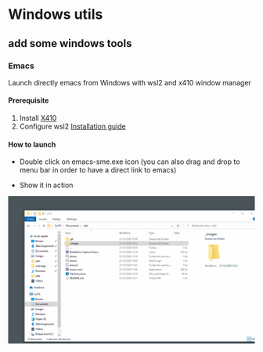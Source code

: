 # Windows utils

## add some windows tools

### Emacs
Launch directly emacs from Windows with wsl2 and x410 window manager

#### Prerequisite

1. Install [X410](https://x410.dev/)
2. Configure wsl2 [Installation guide](https://docs.microsoft.com/fr-fr/windows/wsl/install-win10)

#### How to launch

- Double click on emacs-sme.exe icon (you can also drag and drop to menu bar in order to have a direct link to emacs)

- Show it in action

![Emacs launch](_images/emacs-launch.gif)
